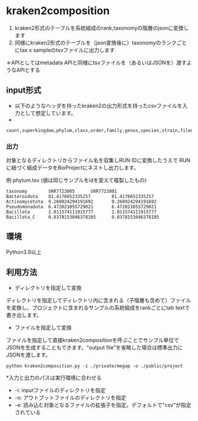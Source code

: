 # kraken2composition

1. kraken2形式のテーブルを系統組成のrank,taxonomyの階層のjsonに変換します
2. 同様にkraken2形式のテーブルを（json変換後に）taxonomyのランクごとにtax x sampleのtsvファイルに出力します

＊APIとしてはmetadata APIと同様にtsvファイルを（あるいはJSONを）渡すようなAPIとする

## input形式

- 以下のようなヘッダを持ったkraken2の出力形式を持ったcsvファイルを入力として想定しています。
- 

```
count,superkingdom,phylum,class,order,family,genus,species,strain,filename,sig_name,sig_md5,total_counts
```

### 出力

対象となるディレクトリからファイル名を収集しRUN IDに変換したうえで
RUNに紐づく組成データをBioProjectにネストし出力します。

例 phylum.tsv (値は同じサンプルをidを変えて複製したもの)
```
taxonomy        SRR7723005      SRR7723001
Bacteroidota    81.4176652335257        81.4176652335257
Actinomycetota  9.260924294191692       9.260924294191692
Pseudomonadota  6.472021055729021       6.472021055729021
Bacillota       2.011574111915777       2.011574111915777
Bacillota_C     0.8378153046378185      0.8378153046378185
```


## 環境

Python3.9以上

## 利用方法

- ディレクトリを指定して変換

ディレクトリを指定してディレクトリ内に含まれる（子階層も含めて）ファイルを変換し、プロジェクトに含まれるサンプルの系統組成をrankごとにtab textで書き出します。


- ファイルを指定して変換

ファイルを指定して直接kraken2compositionを呼ぶことでサンプル単位でJSONを生成することもできます。"output file"を省略した場合は標準出力にJSONを渡します。

```
python kraken2composition.py -i ./private/megap -o ./public/project
```
*入力と出力のパスは実行環境に合わせる

- -i: inputファイルのディレクトリを指定
- -o: アウトプットファイルのディレクトリを指定
- -e: 読み込む対象となるファイルの拡張子を指定。デフォルトで"csv"が指定されている






